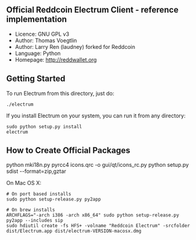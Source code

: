 Official Reddcoin Electrum Client - reference implementation
------------------------------------------------------------
* Licence: GNU GPL v3
* Author: Thomas Voegtlin
* Author: Larry Ren (laudney) forked for Reddcoin
* Language: Python
* Homepage: http://reddwallet.org

Getting Started
------------------
To run Electrum from this directory, just do:

    ./electrum

If you install Electrum on your system, you can run it from any
directory:

    sudo python setup.py install
    electrum

How to Create Official Packages
------------------------------------
python mki18n.py
pyrcc4 icons.qrc -o gui/qt/icons_rc.py
python setup.py sdist --format=zip,gztar

On Mac OS X:

    # On port based installs
    sudo python setup-release.py py2app

    # On brew installs
    ARCHFLAGS="-arch i386 -arch x86_64" sudo python setup-release.py py2app --includes sip
    sudo hdiutil create -fs HFS+ -volname "Reddcoin Electrum" -srcfolder dist/Electrum.app dist/electrum-VERSION-macosx.dmg
